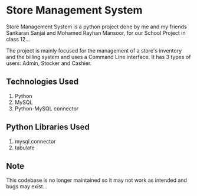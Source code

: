 # Store Management System
Store Management System is a python project done by me and my friends Sankaran Sanjai and Mohamed Rayhan Mansoor, for our School Project in class 12...

The project is mainly focused for the management of a store's inventory and the billing system and uses a Command Line interface. It has 3 types of users: Admin, Stocker and Cashier.

## Technologies Used
1. Python
2. MySQL
3. Python-MySQL connector
   
## Python Libraries Used
1. mysql.connector
2. tabulate

## Note
This codebase is no longer maintained so it may not work as intended and bugs may exist...